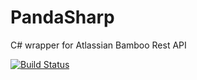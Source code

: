 # PandaSharp
C# wrapper for Atlassian Bamboo Rest API

[![Build Status](https://ci.appveyor.com/api/projects/status/pt3xl353bgywoiea/branch/master?svg=true)](https://ci.appveyor.com/project/Metablex/pandasharp)
